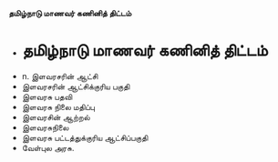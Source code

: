 **தமிழ்நாடு மாணவர் கணினித் திட்டம்**
- # தமிழ்நாடு மாணவர் கணினித் திட்டம்
- n. இளவரசரின் ஆட்சி
- இளவரசரின் ஆட்சிக்குரிய பகுதி
- இளவரசு பதவி
- இளவரசு நிலை மதிப்பு
- இளவரசின் ஆற்றல்
- இளவரசுநிலை
- இளவரசு பட்டத்துக்குரிய ஆட்சிப்பகுதி
- வேள்புல அரசு.

